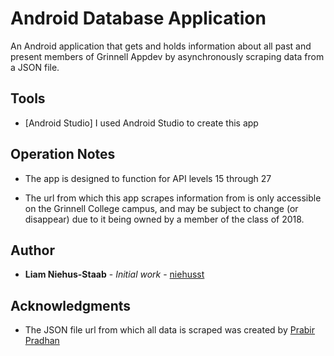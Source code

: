 # Android Database Application

An Android application that gets and holds information about all past and present members of Grinnell Appdev by asynchronously scraping data from a JSON file.

## Tools

* [Android Studio] I used Android Studio to create this app

## Operation Notes

* The app is designed to function for API levels 15 through 27

* The url from which this app scrapes information from is only accessible on the Grinnell College campus, and may be subject to change (or disappear) due to it being owned by a member of the class of 2018.

## Author

* **Liam Niehus-Staab** - *Initial work* - [niehusst](https://github.com/niehusst)

## Acknowledgments

* The JSON file url from which all data is scraped was created by [Prabir Pradhan](http://github.com/prabirmsp) 
